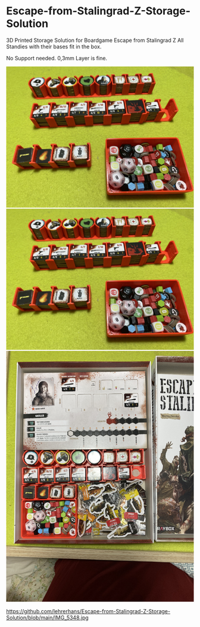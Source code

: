 # Escape-from-Stalingrad-Z-Storage-Solution
3D Printed Storage Solution for Boardgame Escape from Stalingrad Z
All Standies with their bases fit in the box.

No Support needed.
0,3mm Layer is fine.

<img src="IMG_5349.jpg" width="600px" />

<img src="IMG_5349.jpg" width="600px" />

<img src="IMG_5337.JPG" width="600px" />

https://github.com/lehrerhans/Escape-from-Stalingrad-Z-Storage-Solution/blob/main/IMG_5348.jpg

